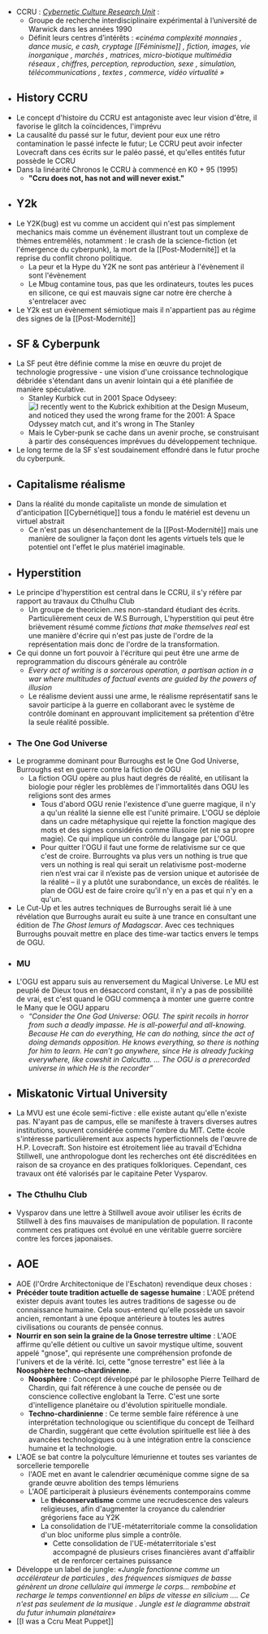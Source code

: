 - CCRU : [*Cybernetic Culture Research Unit*](http://www.ccru.net/index.htm) :
	- Groupe de recherche interdisciplinaire expérimental à l’université de Warwick dans les années 1990
	- Définit leurs centres d’intérêts :
	  *«cinéma complexité monnaies , dance music, e cash, cryptage [[Féminisme]] , fiction, images, vie inorganique , marchés , matrices, micro-biotique multimédia réseaux , chiffres, perception, reproduction, sexe , simulation, télécommunications , textes , commerce, vidéo virtualité »*
- ## History CCRU
- Le concept d'histoire du CCRU est antagoniste avec leur vision d'être, il favorise le glitch la coïncidences, l'imprévu
- La causalité du passé sur le futur, devient pour eux une rétro contamination le passé infecte le futur; Le CCRU peut avoir infecter Lovecraft dans ces écrits sur le paléo passé, et qu'elles entités futur possède le CCRU
- Dans la linéarité Chronos le CCRU à commencé en K0 + 95 (1995)
	- **"Ccru does not, has not and will never exist."**
- ## Y2k
- Le Y2K(bug) est vu comme un accident qui n'est pas simplement mechanics mais comme un événement illustrant tout un complexe de thèmes entremêlés, notamment : le crash de la science-fiction (et l'émergence du cyberpunk), la mort de la [[Post-Modernité]] et la reprise du conflit chrono politique.
	- La peur et la Hype du Y2K ne sont pas antérieur à l'évènement il sont l'évènement
	- Le Mbug contamine tous, pas que les ordinateurs, toutes les puces en silicone, ce qui est mauvais signe car notre ère cherche à s'entrelacer avec
- Le Y2k est un évènement sémiotique mais il n'appartient pas au régime des signes de la [[Post-Modernité]]
- ## SF & Cyberpunk
- La SF peut être définie comme la mise en œuvre du projet de technologie progressive - une vision d'une croissance technologique débridée s'étendant dans un avenir lointain qui a été planifiée de manière spéculative.
	- Stanley Kurbick cut in 2001 Space Odyseey: ![I recently went to the Kubrick exhibition at the Design Museum, and noticed  they used the wrong frame for the 2001: A Space Odyssey match cut, and it's  wrong in The Stanley](https://i.redd.it/t784spz003f31.jpg)
	- Mais le Cyber-punk se cache dans un avenir proche, se construisant à partir des conséquences imprévues du développement technique.
- Le long terme de la SF s'est soudainement effondré dans le futur proche du cyberpunk.
- ## Capitalisme réalisme
- Dans la réalité du monde capitaliste un monde de simulation et d'anticipation [[Cybernétique]] tous a fondu le matériel est devenu un virtuel abstrait
	- Ce n'est pas un désenchantement de la [[Post-Modernité]] mais une manière de souligner la façon dont les agents virtuels tels que le potentiel ont l'effet le plus matériel imaginable.
- ## Hyperstition
- Le principe d'hyperstition est central dans le CCRU, il s'y réfère par rapport au travaux du Cthulhu Club
	- Un groupe de theoricien..nes non-standard étudiant des écrits. Particulièrement ceux de W.S Burrough, L'hyperstition qui peut être brièvement résumé comme *fictions that make themselves real* est une manière d'écrire qui n'est pas juste de l'ordre de la représentation mais donc de l'ordre de la transformation.
- Ce qui donne un fort pouvoir à l'écriture qui peut être une arme de reprogrammation du discours générale au contrôle
	- *Every act of writing is a sorcerous operation, a partisan action in a war where multitudes of factual events are guided by the powers of illusion*
	- Le réalisme devient aussi une arme, le réalisme représentatif sans le savoir participe à la guerre en collaborant avec le système de contrôle dominant en approuvant implicitement sa prétention d'être la seule réalité possible.
- ### The One God Universe
- Le programme dominant pour Burroughs est le One God Universe, Burroughs est en guerre contre la fiction de OGU
	- La fiction OGU opère au plus haut degrés de réalité, en utilisant la biologie pour régler les problèmes de l'immortalités dans OGU les religions sont des armes
		- Tous d'abord OGU renie l'existence d'une guerre magique, il n'y a qu'un réalité la sienne elle est l'unité primaire. L'OGU se déploie dans un cadre métaphysique qui rejette la fonction magique des mots et des signes considérés comme illusoire (et nie sa propre magie). Ce qui implique un contrôle du langage par L'OGU.
		- Pour quitter l'OGU il faut une forme de relativisme sur ce que c'est de croire. Burroughts va plus vers un nothing is true que vers un nothing is real qui serait un relativisme post-moderne rien n’est vrai car il n’existe pas de version unique et autorisée de la réalité – il y a plutôt une surabondance, un excès de réalités. le plan de OGU est de faire croire qu'il n'y en a pas et qui n'y en a qu'un.
- Le Cut-Up et les autres techniques de Burroughs serait lié à une révélation que Burroughs aurait eu suite à une trance en consultant une édition de *The Ghost lemurs of Madagscar*. Avec ces techniques Burroughs pouvait mettre en place des time-war tactics envers le temps de OGU.
- ### MU
- L'OGU est apparu suis au renversement du Magical Universe. Le MU est peuplé de Dieux tous en désaccord constant, il n'y a pas de possibilité de vrai, est c'est quand le OGU commença à monter une guerre contre le Many que le OGU apparu
	- *“Consider the One God Universe: OGU. The spirit recoils in horror from such a deadly impasse. He is all-powerful and all-knowing. Because He can do everything, He can do nothing, since the act of doing demands opposition. He knows everything, so there is nothing for him to learn. He can’t go anywhere, since He is already fucking everywhere, like cowshit in Calcutta. … The OGU is a prerecorded universe in which He is the recorder”*
- ## Miskatonic Virtual University
- La MVU est une école semi-fictive : elle existe autant qu'elle n'existe pas. N'ayant pas de campus, elle se manifeste à travers diverses autres institutions, souvent considérée comme l'ombre du MIT. Cette école s'intéresse particulièrement aux aspects hyperfictionnels de l'œuvre de H.P. Lovecraft. Son histoire est étroitement liée au travail d'Echidna Stillwell, une anthropologue dont les recherches ont été discréditées en raison de sa croyance en des pratiques folkloriques. Cependant, ces travaux ont été valorisés par le capitaine Peter Vysparov.
- ### The Cthulhu Club
- Vysparov dans une lettre à Stillwell avoue avoir utiliser les écrits de Stillwell à des fins mauvaises de manipulation de population. Il raconte comment ces pratiques ont évolué en une véritable guerre sorcière contre les forces japonaises.
- ## AOE
- AOE (l'Ordre Architectonique de l'Eschaton) revendique deux choses :
- **Précéder toute tradition actuelle de sagesse humaine** : L'AOE prétend exister depuis avant toutes les autres traditions de sagesse ou de connaissance humaine. Cela sous-entend qu'elle possède un savoir ancien, remontant à une époque antérieure à toutes les autres civilisations ou courants de pensée connus.
- **Nourrir en son sein la graine de la Gnose terrestre ultime** : L'AOE affirme qu'elle détient ou cultive un savoir mystique ultime, souvent appelé "gnose", qui représente une compréhension profonde de l'univers et de la vérité. Ici, cette "gnose terrestre" est liée à la **Noosphère techno-chardinienne**.
	- **Noosphère** : Concept développé par le philosophe Pierre Teilhard de Chardin, qui fait référence à une couche de pensée ou de conscience collective englobant la Terre. C'est une sorte d'intelligence planétaire ou d'évolution spirituelle mondiale.
	- **Techno-chardinienne** : Ce terme semble faire référence à une interprétation technologique ou scientifique du concept de Teilhard de Chardin, suggérant que cette évolution spirituelle est liée à des avancées technologiques ou à une intégration entre la conscience humaine et la technologie.
- L'AOE se bat contre la polyculture lémurienne et toutes ses variantes de sorcellerie temporelle
	- l'AOE met en avant le calendrier œcuménique comme signe de sa grande œuvre abolition des temps lémuriens
	- L'AOE participerait à plusieurs événements contemporains comme
		- Le **théconservatisme** comme une recrudescence des valeurs religieuses, afin d'augmenter la croyance du calendrier grégoriens face au Y2K
		- La consolidation de l'UE-métaterritoriale comme la consolidation d'un bloc uniforme plus simple a contrôle.
			- Cette consolidation de l'UE-métaterritoriale s'est accompagné de plusieurs crises financières avant d'affaiblir et de renforcer certaines puissance
- Développe un label de jungle:
  *«Jungle fonctionne comme un accélérateur de particules , des fréquences sismiques de basse génèrent un drone cellulaire qui immerge le corps... rembobine et recharge le temps conventionnel en blips de vitesse en silicium .... Ce n'est pas seulement de la musique . Jungle est le diagramme abstrait du futur inhumain planétaire»*
- [[I was a Ccru Meat Puppet]]